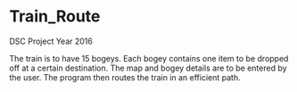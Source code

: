 # Train_Route
DSC Project Year 2016

The train is to have 15 bogeys. Each bogey contains one item to be dropped off at a certain destination.
The map and bogey details are to be entered by the user. The program then routes the train in an efficient path.
